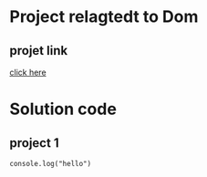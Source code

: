 # Project relagtedt to Dom 

## projet link
[click here](https://stackblitz.com/edit/vitejs-vite-gk5hjjrp?file=index.html)

# Solution code



## project 1

```javascriptt
console.log("hello")

```
